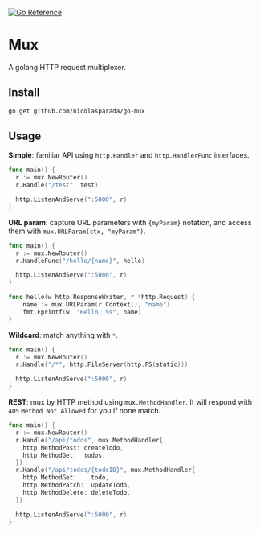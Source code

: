 [![Go Reference](https://pkg.go.dev/badge/github.com/nicolasparada/go-mux.svg)](https://pkg.go.dev/github.com/nicolasparada/go-mux)

# Mux

A golang HTTP request multiplexer.

## Install

```bash
go get github.com/nicolasparada/go-mux
```

## Usage

**Simple**: familiar API using `http.Handler` and `http.HandlerFunc` interfaces.
```go
func main() {
  r := mux.NewRouter()
  r.Handle("/test", test)

  http.ListenAndServe(":5000", r)
}
```

**URL param**: capture URL parameters with `{myParam}` notation, and access
 them with `mux.URLParam(ctx, "myParam")`.
```go
func main() {
  r := mux.NewRouter()
  r.HandleFunc("/hello/{name}", hello)

  http.ListenAndServe(":5000", r)
}

func hello(w http.ResponseWriter, r *http.Request) {
    name := mux.URLParam(r.Context(), "name")
    fmt.Fprintf(w, "Hello, %s", name)
}
```

**Wildcard**: match anything with `*`.
```go
func main() {
  r := mux.NewRouter()
  r.Handle("/*", http.FileServer(http.FS(static)))

  http.ListenAndServe(":5000", r)
}
```

**REST**: mux by HTTP method using `mux.MethodHandler`.
 It will respond with `405` `Method Not Allowed` for you if none match.
```go
func main() {
  r := mux.NewRouter()
  r.Handle("/api/todos", mux.MethodHandler{
    http.MethodPost: createTodo,
    http.MethodGet:  todos,
  })
  r.Handle("/api/todos/{todoID}", mux.MethodHandler{
    http.MethodGet:    todo,
    http.MethodPatch:  updateTodo,
    http.MethodDelete: deleteTodo,
  })

  http.ListenAndServe(":5000", r)
}
```
